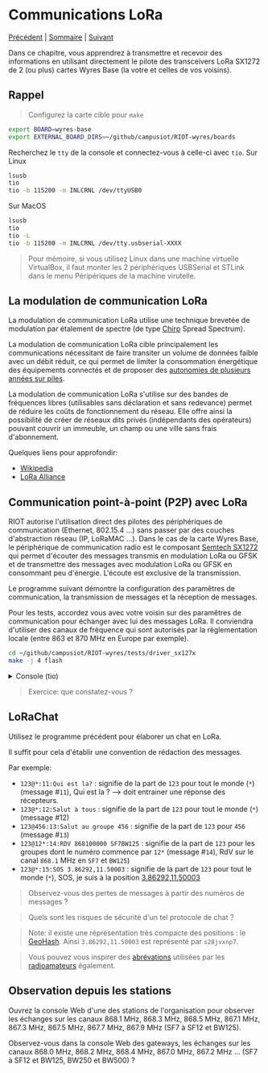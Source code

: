 # Communications LoRa

[Précédent](05.md) | [Sommaire](README.md) |  [Suivant](07.md)

Dans ce chapitre, vous apprendrez à transmettre et recevoir des informations en utilisant directement le pilote des transceivers LoRa SX1272 de 2 (ou plus) cartes Wyres Base (la votre et celles de vos voisins).

## Rappel

> Configurez la carte cible pour `make`
```bash
export BOARD=wyres-base
export EXTERNAL_BOARD_DIRS=~/github/campusiot/RIOT-wyres/boards
```

Recherchez le  `tty` de la console et connectez-vous à celle-ci avec `tio`.
Sur Linux
```bash
lsusb
tio
tio -b 115200 -m INLCRNL /dev/ttyUSB0
```

Sur MacOS
```bash
lsusb
tio
tio -L
tio -b 115200 -m INLCRNL /dev/tty.usbserial-XXXX
```

> Pour mémoire, si vous utilisez Linux dans une machine virtuelle VirtualBox, il faut monter les 2 périphériques USBSerial et STLink dans le menu Péripériques de la machine virutelle.


## La modulation de communication LoRa

La modulation de communication LoRa utilise une technique brevetée de modulation par étalement de spectre (de type [Chirp](https://fr.wikipedia.org/wiki/Chirp) Spread Spectrum).

La modulation de communication LoRa cible principalement les communications nécessitant de faire transiter un volume de données faible avec un débit réduit, ce qui permet de limiter la consommation énergétique des équipements connectés et de proposer des [autonomies de plusieurs années sur piles](https://www.elsys.se/en/battery-life-calculator/).

La modulation de communication LoRa s'utilise sur des bandes de fréquences libres (utilisables sans déclaration et sans redevance) permet de réduire les coûts de fonctionnement du réseau. Elle offre ainsi la possibilité de créer de réseaux dits privés (indépendants des opérateurs) pouvant couvrir un immeuble, un champ ou une ville sans frais d'abonnement. 

Quelques liens pour approfondir:
* [Wikipedia](https://fr.wikipedia.org/wiki/LoRaWAN)
* [LoRa Alliance](https://lora-alliance.org/about-lorawan/)

## Communication point-à-point (P2P) avec LoRa

RIOT autorise l'utilisation direct des pilotes des périphériques de communication (Ethernet, 802.15.4 ...) sans passer par des couches d'abstraction réseau (IP, LoRaMAC ...). Dans le cas de la carte Wyres Base, le périphérique de communication radio est le composant [Semtech SX1272](https://www.semtech.fr/products/wireless-rf/lora-connect/sx1272) qui permet d'écouter des messages transmis en modulation LoRa ou GFSK et de transmettre des messages avec modulation LoRa ou GFSK en consommant peu d'énergie. L'écoute est exclusive de la transmission.

Le programme suivant démontre la configuration des paramêtres de communication, la transmission de messages et la réception de messages.

Pour les tests, accordez vous avec votre voisin sur des paramêtres de communication pour échanger avec lui des messages LoRa. Il conviendra d'utiliser des canaux de fréquence qui sont autorisés par la réglementation locale (entre 863 et 870 MHz en Europe par exemple).

```bash
cd ~/github/campusiot/RIOT-wyres/tests/driver_sx127x
make -j 4 flash
```

<details>
<summary>Console (tio)</summary>
<pre>
> help
> init
1
 8006988
 8003295
*** RIOT kernel panic:
HARD FAULT HANDLER

*** rebooting...

main(): This is RIOT! (Version: 2023.07-devel-325-g2863d)
Initialization successful - starting the shell now
</pre>
</details>

> Exercice: que constatez-vous ?

## LoRaChat

Utilisez le programme précédent pour élaborer un chat en LoRa.

Il suffit pour cela d'établir une convention de rédaction des messages.

Par exemple:
* `123@*:11:Qui est la?` : signifie de la part de `123` pour tout le monde (`*`) (message #`11`), Qui est la ? --> doit entrainer une réponse des récepteurs.
* `123@*:12:Salut à tous` : signifie de la part de `123` pour tout le monde (`*`) (message #12)
* `123@456:13:Salut au groupe 456` : signifie de la part de `123` pour `456` (message #`13`)
* `123@12*:14:RDV 868100000 SF7BW125` : signifie de la part de `123` pour les groupes dont le numéro commence par  `12*` (message #`14`), RdV sur le canal `868.1` MHz en `SF7` et `BW125`)
* `123@*:15:SOS 3.86292,11.50003` : signifie de la part de `123` pour tout le monde (`*`), SOS, je suis à la position [3.86292,11.50003](https://www.openstreetmap.org/search?query=3.86292%2C11.50003#map=20/3.86300/11.50000)

> Observez-vous des pertes de messages à partir des numéros de messages ?

> Quels sont les risques de sécurité d'un tel protocole de chat ?

> Note: il existe une réprésentation très compacte des positions : le [GeoHash](https://fr.wikipedia.org/wiki/Geohash). Ainsi `3.86292,11.50003` est représenté par `s28jvxnp7`.

> Vous pouvez vous inspirer des [abrévations](https://www.ref68.com/les-abreviations-dans-le-trafic-radio/) utilisées par les [radioamateurs](https://fr.wikipedia.org/wiki/Radioamateur) également.

## Observation depuis les stations

Ouvrez la console Web d'une des stations de l'organisation pour observer les échanges sur les canaux 868.1 MHz, 868.3 MHz, 868.5 MHz, 867.1 MHz, 867.3 MHz, 867.5 MHz, 867.7 MHz, 867.9 MHz  (SF7 à SF12 et BW125).

Observez-vous dans la console Web des gateways, les échanges sur les canaux 868.0 MHz, 868.2 MHz, 868.4 MHz, 867.0 MHz, 867.2 MHz ...  (SF7 à SF12 et BW125, BW250 et BW500) ?
